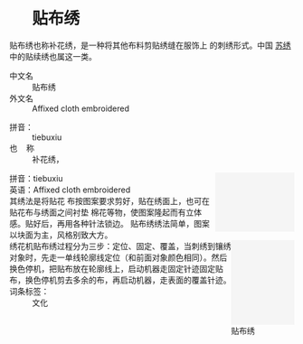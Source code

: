 <div class="main-content">
 <div class="top-tool">
 </div>
 <div style="width:0;height:0;clear:both">
 </div>
 <dl class="lemmaWgt-lemmaTitle lemmaWgt-lemmaTitle-">
  <dd class="lemmaWgt-lemmaTitle-title">
   <h1>
    贴布绣
   </h1>
   <a class="edit-lemma cmn-btn-hover-blue cmn-btn-28 j-edit-link" href="javascript:;">
   </a>
   <a class="lock-lemma" href="/view/10812319.htm" nslog-type="10003105" target="_blank" title="锁定">
   </a>
  </dd>
 </dl>
 <div class="promotion-declaration">
 </div>
 <div class="lemma-summary" label-module="lemmaSummary">
  <div class="para" label-module="para">
   贴布绣也称补花绣，是一种将其他布料剪贴绣缝在服饰上 的刺绣形式。中国
   <a data-lemmaid="242794" href="/item/%E8%8B%8F%E7%BB%A3/242794" target="_blank">
    苏绣
   </a>
   中的贴续绣也属这一类。
  </div>
 </div>
 <div class="configModuleBanner">
 </div>
 <div class="basic-info cmn-clearfix">
  <dl class="basicInfo-block basicInfo-left">
   <dt class="basicInfo-item name">
    中文名
   </dt>
   <dd class="basicInfo-item value">
    贴布绣
   </dd>
   <dt class="basicInfo-item name">
    外文名
   </dt>
   <dd class="basicInfo-item value">
    Affixed cloth embroidered
   </dd>
  </dl>
  <dl class="basicInfo-block basicInfo-right">
   <dt class="basicInfo-item name">
    拼音：
   </dt>
   <dd class="basicInfo-item value">
    tiebuxiu
   </dd>
   <dt class="basicInfo-item name">
    也    称
   </dt>
   <dd class="basicInfo-item value">
    补花绣，
   </dd>
  </dl>
 </div>
 <div class="para" label-module="para">
  <div class="lemma-picture text-pic layout-right" style="width:140px; float: right;">
   <a class="image-link" href="/pic/%E8%B4%B4%E5%B8%83%E7%BB%A3/9273637/0/d57e999426b6470dd21b70ac?fr=lemma&amp;ct=single" nslog-type="9317" style="width:140px;height:105px;" target="_blank" title="">
    <img alt="" class="lazy-img" data-src="https://gss2.bdstatic.com/9fo3dSag_xI4khGkpoWK1HF6hhy/baike/s%3D220/sign=129b4cd5a7efce1bee2bcfc89f51f3e8/d0c8a786c9177f3ee57df32e70cf3bc79f3d5643.jpg" src="data:image/png;base64,iVBORw0KGgoAAAANSUhEUgAAAAEAAAABCAMAAAAoyzS7AAAAGXRFWHRTb2Z0d2FyZQBBZG9iZSBJbWFnZVJlYWR5ccllPAAAAAZQTFRF9fX1AAAA0VQI3QAAAAxJREFUeNpiYAAIMAAAAgABT21Z4QAAAABJRU5ErkJggg==" style="width:140px;height:105px;"/>
   </a>
  </div>
  拼音：tiebuxiu
 </div>
 <div class="para" label-module="para">
  英语：Affixed cloth embroidered
 </div>
 <div class="para" label-module="para">
  其绣法是将贴花 布按图案要求剪好，贴在绣面上，也可在贴花布与绣面之间衬垫 棉花等物，使图案隆起而有立体感。贴好后，再用各种针法锁边。 贴布绣绣法简单，图案以块面为主，风格别致大方。
 </div>
 <div class="para" label-module="para">
  <div class="lemma-picture text-pic layout-right" style="width:112px; float: right;">
   <a class="image-link" href="/pic/%E8%B4%B4%E5%B8%83%E7%BB%A3/9273637/0/d57e9994d36d3845d31b702f?fr=lemma&amp;ct=single" nslog-type="9317" style="width:112px;height:150px;" target="_blank" title="贴布绣">
    <img alt="贴布绣" class="lazy-img" data-src="https://gss3.bdstatic.com/7Po3dSag_xI4khGkpoWK1HF6hhy/baike/s%3D220/sign=e740339da7efce1bee2bcfc89f50f3e8/d0c8a786c9177f3e10a68c6670cf3bc79e3d56ce.jpg" src="data:image/png;base64,iVBORw0KGgoAAAANSUhEUgAAAAEAAAABCAMAAAAoyzS7AAAAGXRFWHRTb2Z0d2FyZQBBZG9iZSBJbWFnZVJlYWR5ccllPAAAAAZQTFRF9fX1AAAA0VQI3QAAAAxJREFUeNpiYAAIMAAAAgABT21Z4QAAAABJRU5ErkJggg==" style="width:112px;height:150px;"/>
   </a>
   <span class="description">
    贴布绣
   </span>
  </div>
  绣花机贴布绣过程分为三步：定位、固定、覆盖，当刺绣到镶绣对象时，先走一单线轮廓线定位（和前面对象颜色相同）。然后换色停机，把贴布放在轮廓线上，启动机器走固定针迹固定贴布，换色停机剪去多余的布，再启动机器，走表面的覆盖针迹。
 </div>
 <div id="open-tag">
  <div class="open-tag-title">
   词条标签：
  </div>
  <dd id="open-tag-item">
   <span class="taglist">
    文化
   </span>
  </dd>
  <div class="open-tag-collapse" id="open-tag-collapse">
  </div>
 </div>
 <div class="clear">
 </div>
</div>
